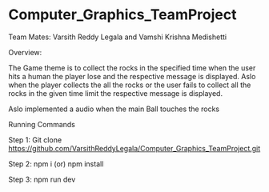# Computer_Graphics_TeamProject

Team Mates: Varsith Reddy Legala and Vamshi Krishna Medishetti

Overview:

The Game theme is to collect the rocks in the specified time when the user hits a human the player lose and
the respective message is displayed. Aslo when the player collects the all the rocks or the user fails to collect all the rocks in the given time limit the respective message is displayed.

Aslo implemented a audio when the main Ball touches the rocks

Running Commands

Step 1: Git clone https://github.com/VarsithReddyLegala/Computer_Graphics_TeamProject.git

Step 2: npm i (or) npm install

Step 3: npm run dev